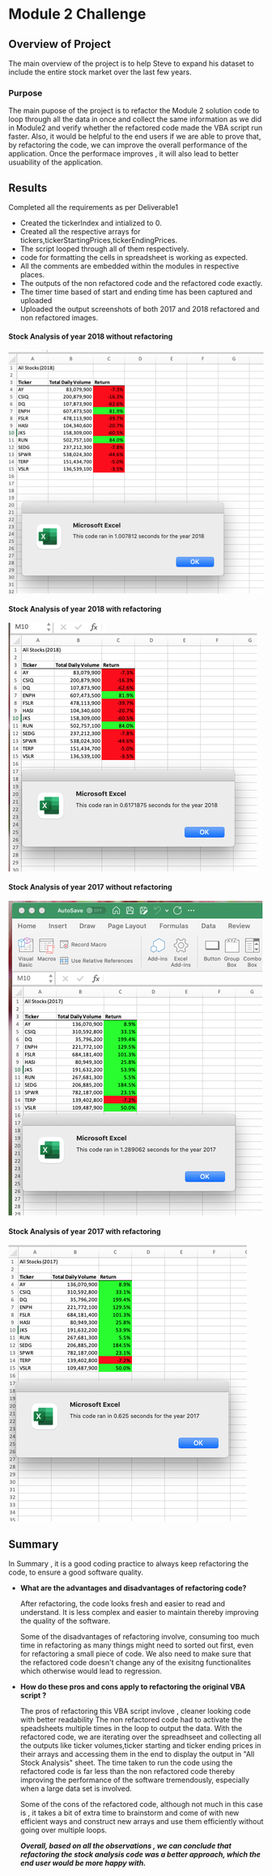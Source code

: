 # **Module 2 Challenge**

## **Overview of Project**
   The main overview of the project is to help Steve to expand his dataset to include the entire stock market over the last few years.
      

### **Purpose**

The main pupose of the project is to refactor the Module 2 solution code to loop through all the data in once and collect the same information as we did in Module2 
and verify whether the refactored code made the VBA script run faster. Also, it would be helpful to the end users if we are able to prove that, by refactoring the code, we can improve the overall performance of the application. Once the performace improves , it will also lead to better usuability of the application.



## **Results**
Completed all the requirements as per Deliverable1 
   - Created the tickerIndex and intialized to 0.
   - Created all the respective arrays for tickers,tickerStartingPrices,tickerEndingPrices.
   - The script looped through all of them respectively.
   - code for formatting the cells in spreadsheet is working as expected.
   - All the comments are embedded within the modules in respective places.
   - The outputs of the non refactored code and the refactored code exactly.
   - The timer time based of start and ending time has been captured and uploaded
   - Uploaded the output screenshots of both 2017 and 2018 refactored and non refactored images.
   


#### **Stock Analysis of year 2018 without refactoring**
![img](https://github.com/hsurisetti/StockAnalysis_Challenge/blob/main/resources/VBA_Challenge_2018.png)
#### **Stock Analysis of year 2018 with refactoring**
![img](https://github.com/hsurisetti/StockAnalysis_Challenge/blob/main/resources/VBA_Challenge_2018_refactored.png)

#### **Stock Analysis of year 2017 without refactoring**
![img](https://github.com/hsurisetti/StockAnalysis_Challenge/blob/main/resources/VBA_Challenge_2017.png)
#### **Stock Analysis of year 2017 with refactoring**
![img](https://github.com/hsurisetti/StockAnalysis_Challenge/blob/main/resources/VBA_Challenge_2017_refactored.png)




## **Summary**  
  In Summary , it is a good coding practice to always keep refactoring the code, to ensure a good software quality.

- **What are the advantages and disadvantages of refactoring code?**

   After refactoring, the code looks fresh and easier to read and understand.
   It is less complex and easier to maintain thereby improving the quality of the software.

   Some of the disadvantages of refactoring involve, consuming too much time in refactoring as many things might need to sorted out first, even for refactoring a small piece of code. We also need to make sure that the refactored code doesn't change any of the exisitng functionalites which otherwise would lead to regression.

- **How do these pros and cons apply to refactoring the original VBA script ?**

    The pros of refactoring this VBA script invlove , cleaner looking code with better readability
    The non refactored code had to activate the speadsheets multiple times in the loop to output the data. With the refactored code, we are iterating over the spreadhseet and collecting all the outputs like ticker volumes,ticker starting and ticker ending prices in their arrays and 
    accessing them in the end to display the output in "All Stock Analysis" sheet.
    The time taken to run the code using the refactored code is far less than the non refactored code thereby improving the performance of the software tremendously, especially when a large data set is involved.

    Some of the cons of the refactored code, although not much in this case is , it takes a bit of extra time to brainstorm and come of with new efficient ways and construct new arrays and use them efficiently without going over multiple loops. 
    
    ***Overall, based on all the observations , we can conclude that refactoring the stock analysis code was a better approach, which the end user would be more happy with.***

